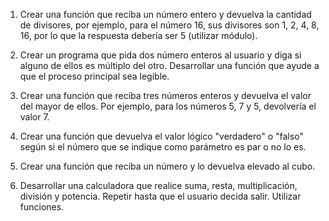 1) Crear una función que reciba un número entero y devuelva la cantidad de divisores, por ejemplo, 
para el número 16, sus divisores son 1, 2, 4, 8, 16, por lo que la respuesta debería ser 5 (utilizar módulo). 

2) Crear un programa que pida dos número enteros al usuario y diga si alguno de ellos es múltiplo del otro. 
Desarrollar una función que ayude a que el proceso principal sea legible.

3) Crear una función que reciba tres números enteros y devuelva el valor del mayor de ellos. 
Por ejemplo, para los números 5, 7 y 5, devolvería el valor 7.

4) Crear una función que devuelva el valor lógico "verdadero" o "falso" según si el número que se indique como 
parámetro es par o no lo es.

5) Crear una función que reciba un número y lo devuelva elevado al cubo. 

6) Desarrollar una calculadora que realice suma, resta, multiplicación, división y potencia. Repetir hasta que el usuario
decida salir. Utilizar funciones.

